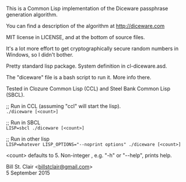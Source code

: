 This is a Common Lisp implementation of the Diceware passphrase generation algorithm.

You can find a description of the algorithm at http://diceware.com

MIT license in LICENSE, and at the bottom of source files.

It's a lot more effort to get cryptographically secure random numbers in Windows, so I didn't bother.

Pretty standard lisp package. System definition in cl-diceware.asd. 

The "diceware" file is a bash script to run it. More info there.

Tested in Clozure Common Lisp (CCL) and Steel Bank Common Lisp (SBCL).

;; Run in CCL (assuming "ccl" will start the lisp).<br/>
`./diceware [<count>]`

;; Run in SBCL<br/>
`LISP=sbcl ./diceware [<count>]`

;; Run in other lisp<br/>
`LISP=whatever LISP_OPTIONS="--noprint options" ./diceware [<count>]`

&lt;count&gt; defaults to 5. Non-integer <count>, e.g. "-h" or "--help", prints help.

Bill St. Clair &lt;billstclair@gmail.com&gt;<br/>
5 September 2015
